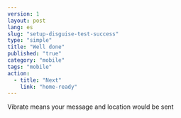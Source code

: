 ```yaml
---
version: 1
layout: post
lang: es
slug: "setup-disguise-test-success"
type: "simple"
title: "Well done"
published: "true"
category: "mobile"
tags: "mobile"
action: 
  - title: "Next"
    link: "home-ready"
---
```


Vibrate means your message and location would be sent